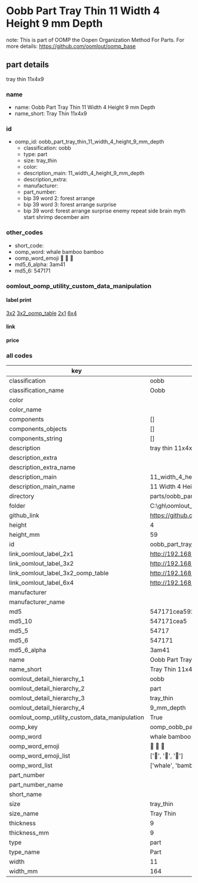 # Oobb Part Tray Thin 11 Width 4 Height 9 mm Depth  

note: This is part of OOMP the Oopen Organization Method For Parts. For more details: https://github.com/oomlout/oomp_base

##  part details
  



tray thin 11x4x9



### name
* name: Oobb Part Tray Thin 11 Width 4 Height 9 mm Depth
* name_short: Tray Thin 11x4x9 
### id
* oomp_id: oobb_part_tray_thin_11_width_4_height_9_mm_depth
  * classification: oobb
  * type: part
  * size: tray_thin
  * color: 
  * description_main: 11_width_4_height_9_mm_depth
  * description_extra: 
  * manufacturer: 
  * part_number: 
  * bip 39 word 2: forest arrange
  * bip 39 word 3: forest arrange surprise
  * bip 39 word: forest arrange surprise enemy repeat side brain myth start shrimp december aim

### other_codes
* short_code: 
* oomp_word: whale bamboo bamboo
* oomp_word_emoji :whale: :bamboo: :bamboo:
* md5_6_alpha: 3am41
* md5_6: 547171






### oomlout_oomp_utility_custom_data_manipulation
#### label print
[3x2](http://192.168.1.245:1112/?label=oomp%203am41)
[3x2_oomp_table](http://192.168.1.108:1112/?label=oomp%203am41)
[2x1](http://192.168.1.242:1112/?label=oomp%203am41)
[6x4](http://192.168.1.55:1112/?label=oomp%203am41)    

#### link

                              

#### price







### all codes 
| key | value |  
| --- | --- |  
| classification | oobb |  
| classification_name | Oobb |  
| color |  |  
| color_name |  |  
| components | [] |  
| components_objects | [] |  
| components_string | [] |  
| description | tray thin 11x4x9 |  
| description_extra |  |  
| description_extra_name |  |  
| description_main | 11_width_4_height_9_mm_depth |  
| description_main_name | 11 Width 4 Height 9 mm Depth |  
| directory | parts/oobb_part_tray_thin_11_width_4_height_9_mm_depth |  
| folder | C:\gh\oomlout_oobb_version_4_generated_parts\parts\oobb_part_tray_thin_11_width_4_height_9_mm_depth |  
| github_link | https://github.com/oomlout/oomlout_oomp_part_src/tree/main/parts/oobb_part_tray_thin_11_width_4_height_9_mm_depth |  
| height | 4 |  
| height_mm | 59 |  
| id | oobb_part_tray_thin_11_width_4_height_9_mm_depth |  
| link_oomlout_label_2x1 | http://192.168.1.242:1112/?label=oomp%203am41 |  
| link_oomlout_label_3x2 | http://192.168.1.245:1112/?label=oomp%203am41 |  
| link_oomlout_label_3x2_oomp_table | http://192.168.1.108:1112/?label=oomp%203am41 |  
| link_oomlout_label_6x4 | http://192.168.1.55:1112/?label=oomp%203am41 |  
| manufacturer |  |  
| manufacturer_name |  |  
| md5 | 547171cea592835f1fdb549fb4c312d9 |  
| md5_10 | 547171cea5 |  
| md5_5 | 54717 |  
| md5_6 | 547171 |  
| md5_6_alpha | 3am41 |  
| name | Oobb Part Tray Thin 11 Width 4 Height 9 mm Depth |  
| name_short | Tray Thin 11x4x9  |  
| oomlout_detail_hierarchy_1 | oobb |  
| oomlout_detail_hierarchy_2 | part |  
| oomlout_detail_hierarchy_3 | tray_thin |  
| oomlout_detail_hierarchy_4 | 9_mm_depth |  
| oomlout_oomp_utility_custom_data_manipulation | True |  
| oomp_key | oomp_oobb_part_tray_thin_11_width_4_height_9_mm_depth |  
| oomp_word | whale bamboo bamboo |  
| oomp_word_emoji | :whale: :bamboo: :bamboo: |  
| oomp_word_emoji_list | [':whale:', ':bamboo:', ':bamboo:'] |  
| oomp_word_list | ['whale', 'bamboo', 'bamboo'] |  
| part_number |  |  
| part_number_name |  |  
| short_name |  |  
| size | tray_thin |  
| size_name | Tray Thin |  
| thickness | 9 |  
| thickness_mm | 9 |  
| type | part |  
| type_name | Part |  
| width | 11 |  
| width_mm | 164 |  
